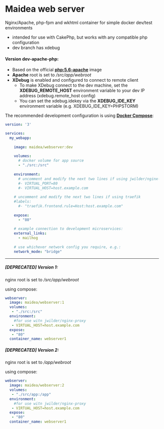 # Maidea web server
Nginx/Apache, php-fpm and wkhtml container for simple docker dev/test environments
* intended for use with CakePhp, but works with any compatible php configuration
* dev branch has xdebug

#### Version dev-apache-php:

* Based on the official **[php:5.6-apache](https://hub.docker.com/r/library/php/)** image
* **Apache** root is set to */src/app/webroot*
* **XDebug** is enabled and configured to connect to remote client
    * To make XDebug connect to the dev machine, set the **XDEBUG_REMOTE_HOST** environment variable to your dev IP address (xdebug.remote_host config)
    * You can set the xdebug.idekey via the **XDEBUG_IDE_KEY** environment variable (e.g. XDEBUG_IDE_KEY=PHPSTORM)


The recommended development configuration is using **[Docker Compose](https://docs.docker.com/compose/)**:
```yaml
version: '3'

services:
  my_webapp:
  
    image: maidea/webserver:dev
    
    volumes:
      # docker volume for app source
      - "./src:/src"
      
    environment:
      # uncomment and modify the next two lines if using jwilder/nginx-proxy
      #- VIRTUAL_PORT=80
      #- VIRTUAL_HOST=host.example.com
      
    # uncomment and modify the next two lines if using traefik
    #labels:
      #- "traefik.frontend.rule=Host:host.example.com"
      
    expose:
      - "80"
    
    # example connection to development microservices:
    external_links:
      - mailhog
      
    # use whichever network config you require, e.g.:
    network_mode: "bridge"
  ```

---

##### [DEPRECATED] Version 1:
nginx root is set to */src/app/webroot*

using compose:
```yaml
webserver:
  image: maidea/webserver:1
  volumes:
   - "./src:/src"
  environment:
    #for use witn jwilder/nginx-proxy
   - VIRTUAL_HOST=host.example.com
  expose:
   - "80"
  container_name: webserver1
  ```


##### [DEPRECATED] Version 2:

nginx root is set to */app/webroot*

using compose:
```yaml
webserver:
  image: maidea/webserver:2
  volumes:
   - "./src/app:/app"
  environment:
    #for use witn jwilder/nginx-proxy
   - VIRTUAL_HOST=host.example.com
  expose:
   - "80"
  container_name: webserver1
  ```
